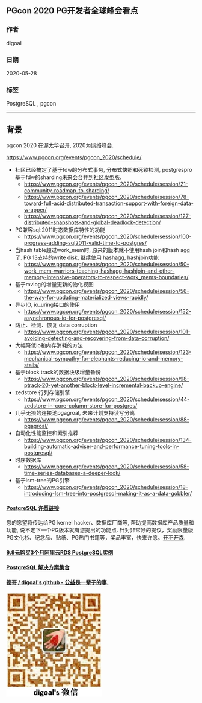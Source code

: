 ## PGcon 2020 PG开发者全球峰会看点   
  
### 作者  
digoal  
  
### 日期  
2020-05-28  
  
### 标签  
PostgreSQL , pgcon   
  
----  
  
## 背景  
pgcon 2020 在渥太华召开, 2020为网络峰会.    
  
https://www.pgcon.org/events/pgcon_2020/schedule/  
  
- 社区已经搞定了基于fdw的分布式事务, 分布式快照和死锁检测, postgrespro基于fdw的sharding未来会合并到社区发型版.    
    - https://www.pgcon.org/events/pgcon_2020/schedule/session/21-community-roadmap-to-sharding/  
    - https://www.pgcon.org/events/pgcon_2020/schedule/session/78-toward-full-acid-distributed-transaction-support-with-foreign-data-wrapper/  
    - https://www.pgcon.org/events/pgcon_2020/schedule/session/127-distributed-snapshots-and-global-deadlock-detection/  
- PG兼容sql:2011时态数据库特性的功能    
    - https://www.pgcon.org/events/pgcon_2020/schedule/session/100-progress-adding-sql2011-valid-time-to-postgres/  
- 当hash table超过work_mem时, 原来的版本就不使用hash join和hash agg了. PG 13支持的write disk, 继续使用 hashagg, hashjoin功能    
    - https://www.pgcon.org/events/pgcon_2020/schedule/session/50-work_mem-warriors-teaching-hashagg-hashjoin-and-other-memory-intensive-operators-to-respect-work_mems-boundaries/  
- 基于mvlog的增量更新的物化视图    
    - https://www.pgcon.org/events/pgcon_2020/schedule/session/56-the-way-for-updating-materialized-views-rapidly/  
- 异步IO, io_uring接口的使用    
    - https://www.pgcon.org/events/pgcon_2020/schedule/session/152-asynchronous-io-for-postgresql/  
- 防止、检测、恢复 data corruption  
    - https://www.pgcon.org/events/pgcon_2020/schedule/session/101-avoiding-detecting-and-recovering-from-data-corruption/  
- 大幅降低io和内存消耗的方法    
    - https://www.pgcon.org/events/pgcon_2020/schedule/session/123-mechanical-sympathy-for-elephants-reducing-io-and-memory-stalls/  
- 基于block track的数据块级增量备份    
    - https://www.pgcon.org/events/pgcon_2020/schedule/session/98-ptrack-20-yet-another-block-level-incremental-backup-engine/  
- zedstore 行列存储引擎    
    - https://www.pgcon.org/events/pgcon_2020/schedule/session/44-zedstore-in-core-column-store-for-postgres/  
- 几乎无损的连接池pgagroal, 未来计划支持读写分离    
    - https://www.pgcon.org/events/pgcon_2020/schedule/session/88-pgagroal/  
- 自动化性能监控和索引推荐    
    - https://www.pgcon.org/events/pgcon_2020/schedule/session/134-building-automatic-adviser-and-performance-tuning-tools-in-postgresql/  
- 时序数据库    
    - https://www.pgcon.org/events/pgcon_2020/schedule/session/58-time-series-databases-a-deeper-look/  
- 基于lsm-tree的PG引擎    
    - https://www.pgcon.org/events/pgcon_2020/schedule/session/18-introducing-lsm-tree-into-postgresql-making-it-as-a-data-gobbler/  
    
  
  
  
  
  
  
  
  
  
  
  
  
  
  
  
  
  
  
  
  
  
  
  
  
  
  
  
  
  
  
  
  
  
  
  
  
  
  
  
  
  
  
  
  
  
  
  
  
  
  
  
  
  
#### [PostgreSQL 许愿链接](https://github.com/digoal/blog/issues/76 "269ac3d1c492e938c0191101c7238216")
您的愿望将传达给PG kernel hacker、数据库厂商等, 帮助提高数据库产品质量和功能, 说不定下一个PG版本就有您提出的功能点. 针对非常好的提议，奖励限量版PG文化衫、纪念品、贴纸、PG热门书籍等，奖品丰富，快来许愿。[开不开森](https://github.com/digoal/blog/issues/76 "269ac3d1c492e938c0191101c7238216").  
  
  
#### [9.9元购买3个月阿里云RDS PostgreSQL实例](https://www.aliyun.com/database/postgresqlactivity "57258f76c37864c6e6d23383d05714ea")
  
  
#### [PostgreSQL 解决方案集合](https://yq.aliyun.com/topic/118 "40cff096e9ed7122c512b35d8561d9c8")
  
  
#### [德哥 / digoal's github - 公益是一辈子的事.](https://github.com/digoal/blog/blob/master/README.md "22709685feb7cab07d30f30387f0a9ae")
  
  
![digoal's wechat](../pic/digoal_weixin.jpg "f7ad92eeba24523fd47a6e1a0e691b59")
  
